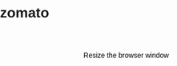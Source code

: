 # zomato

<!--responsive web design-->


<!DOCTYPE html>
<html lang="en">
<head>
    <meta charset="UTF-8">
    <meta name="viewport" content="width=device-width, initial-scale=1.0">
    <title>Zomato</title>
    <style>
        body
        {
            font-family: arial;
            margin: 0;
            padding: 0;
        }
        .box
        {
            width: 100%;
            height: 100px;
            text-align: center;
            line-height: 100px;
            color: black;
        }
    </style>
</head>
<body>
    <div class="box">Resize the browser window</div>

    
</body>
</html>
